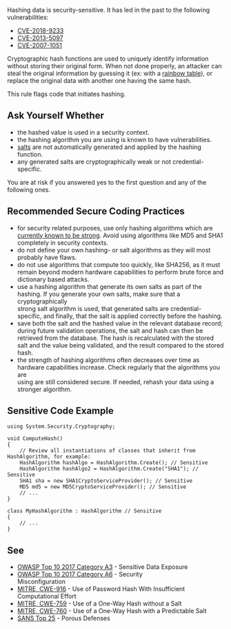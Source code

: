 
Hashing data is security-sensitive. It has led in the past to the following vulnerabilities:

- [CVE-2018-9233](http://cve.mitre.org/cgi-bin/cvename.cgi?name=CVE-2018-9233)
- [CVE-2013-5097](http://cve.mitre.org/cgi-bin/cvename.cgi?name=CVE-2013-5097)
- [CVE-2007-1051](http://cve.mitre.org/cgi-bin/cvename.cgi?name=CVE-2007-1051)


Cryptographic hash functions are used to uniquely identify information without storing their original form. When not done properly, an attacker can steal the original information by guessing it (ex: with a [rainbow table](https://en.wikipedia.org/wiki/Rainbow_table)), or replace the original data with another one having the same hash.

This rule flags code that initiates hashing.

## Ask Yourself Whether

- the hashed value is used in a security context.
- the hashing algorithm you are using is known to have vulnerabilities.
- [salts](https://en.wikipedia.org/wiki/Salt_%28cryptography%29) are not automatically generated and applied by the hashing function.<br>
- any generated salts are cryptographically weak or not credential-specific.


You are at risk if you answered yes to the first question and any of the following ones.

## Recommended Secure Coding Practices

- for security related purposes, use only hashing algorithms which are [currently known to be strong](https://www.owasp.org/index.php/Password_Storage_Cheat_Sheet). Avoid using algorithms like MD5 and SHA1<br>  completely in security contexts.
- do not define your own hashing- or salt algorithms as they will most probably have flaws.
- do not use algorithms that compute too quickly, like SHA256, as it must remain beyond modern hardware capabilities to perform brute force and<br>  dictionary based attacks.
- use a hashing algorithm that generate its own salts as part of the hashing. If you generate your own salts, make sure that a cryptographically<br>  strong salt algorithm is used, that generated salts are credential-specific, and finally, that the salt is applied correctly before the hashing.<br>
- save both the salt and the hashed value in the relevant database record; during future validation operations, the salt and hash can then be<br>  retrieved from the database. The hash is recalculated with the stored salt and the value being validated, and the result compared to the stored<br>  hash.
- the strength of hashing algorithms often decreases over time as hardware capabilities increase. Check regularly that the algorithms you are<br>  using are still considered secure. If needed, rehash your data using a stronger algorithm.


## Sensitive Code Example


    using System.Security.Cryptography;
    
    void ComputeHash()
    {
        // Review all instantiations of classes that inherit from HashAlgorithm, for example:
        HashAlgorithm hashAlgo = HashAlgorithm.Create(); // Sensitive
        HashAlgorithm hashAlgo2 = HashAlgorithm.Create("SHA1"); // Sensitive
        SHA1 sha = new SHA1CryptoServiceProvider(); // Sensitive
        MD5 md5 = new MD5CryptoServiceProvider(); // Sensitive
        // ...
    }
    
    class MyHashAlgorithm : HashAlgorithm // Sensitive
    {
        // ...
    }


## See

- [OWASP Top 10 2017 Category A3](https://www.owasp.org/index.php/Top_10-2017_A3-Sensitive_Data_Exposure) - Sensitive Data Exposure<br>
- [OWASP Top 10 2017 Category A6](https://www.owasp.org/index.php/Top_10-2017_A6-Security_Misconfiguration) - Security<br>  Misconfiguration
- [MITRE, CWE-916](https://cwe.mitre.org/data/definitions/916.html) - Use of Password Hash With Insufficient Computational Effort<br>
- [MITRE, CWE-759](http://cwe.mitre.org/data/definitions/759.html) - Use of a One-Way Hash without a Salt
- [MITRE, CWE-760](http://cwe.mitre.org/data/definitions/760.html) - Use of a One-Way Hash with a Predictable Salt
- [SANS Top 25](https://www.sans.org/top25-software-errors/#cat3) - Porous Defenses

